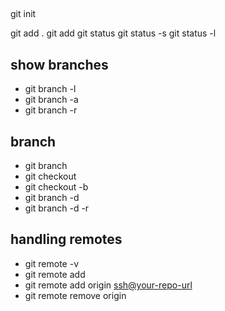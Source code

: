 ## 
git init


git add . 
git add <filename>
git status
git status -s
git status -l

## show branches
- git branch -l
- git branch -a
- git branch -r

## branch
- git branch <branch-name>
- git checkout <branch-name>
- git checkout -b <new-branch-name>
- git branch -d <branch-name>
- git branch -d -r <remote-branch-name>

## handling remotes
- git remote -v
- git remote add <Name> <url>
- git remote add origin <ssh@your-repo-url>
- git remote remove origin
